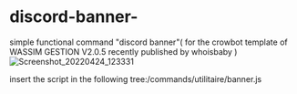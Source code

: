 # discord-banner-
simple functional command "discord banner"( for the crowbot template of WASSIM GESTION V2.0.5 recently published by whoisbaby )
![Screenshot_20220424_123331](https://user-images.githubusercontent.com/73744020/164972332-3a65e721-bccb-4291-ab8e-2b4c596d8ef6.png)

insert the script in the following tree:/commands/utilitaire/banner.js
